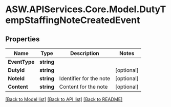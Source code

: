 
# ASW.APIServices.Core.Model.DutyTempStaffingNoteCreatedEvent

## Properties

Name | Type | Description | Notes
------------ | ------------- | ------------- | -------------
**EventType** | **string** |  | 
**DutyId** | **string** |  | [optional] 
**NoteId** | **string** | Identifier for the note | [optional] 
**Content** | **string** | Content for the note | [optional] 

[[Back to Model list]](../README.md#documentation-for-models)
[[Back to API list]](../README.md#documentation-for-api-endpoints)
[[Back to README]](../README.md)

